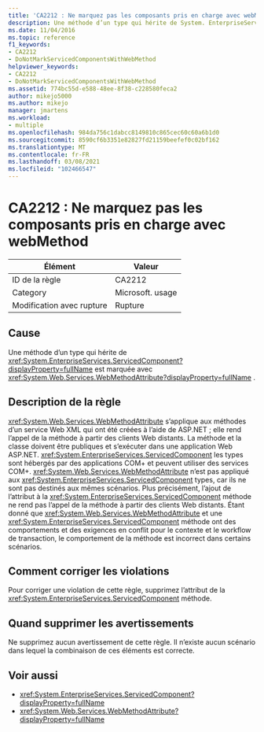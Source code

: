 ```yaml
---
title: 'CA2212 : Ne marquez pas les composants pris en charge avec webMethod'
description: Une méthode d’un type qui hérite de System. EnterpriseServices. ServicedComponent est marquée avec System. Web. services. WebMethodAttribute.
ms.date: 11/04/2016
ms.topic: reference
f1_keywords:
- CA2212
- DoNotMarkServicedComponentsWithWebMethod
helpviewer_keywords:
- CA2212
- DoNotMarkServicedComponentsWithWebMethod
ms.assetid: 774bc55d-e588-48ee-8f38-c228580feca2
author: mikejo5000
ms.author: mikejo
manager: jmartens
ms.workload:
- multiple
ms.openlocfilehash: 984da756c1dabcc8149810c865cec60c60a6b1d0
ms.sourcegitcommit: 8590cf6b3351e82827fd21159beefef0c02bf162
ms.translationtype: MT
ms.contentlocale: fr-FR
ms.lasthandoff: 03/08/2021
ms.locfileid: "102466547"
---
```

# <a name="ca2212-do-not-mark-serviced-components-with-webmethod"></a>CA2212 : Ne marquez pas les composants pris en charge avec webMethod

|Élément|Valeur|
|-|-|
|ID de la règle|CA2212|
|Category|Microsoft. usage|
|Modification avec rupture|Rupture|

## <a name="cause"></a>Cause

Une méthode d’un type qui hérite de <xref:System.EnterpriseServices.ServicedComponent?displayProperty=fullName> est marquée avec <xref:System.Web.Services.WebMethodAttribute?displayProperty=fullName> .

## <a name="rule-description"></a>Description de la règle

<xref:System.Web.Services.WebMethodAttribute> s’applique aux méthodes d’un service Web XML qui ont été créées à l’aide de ASP.NET ; elle rend l’appel de la méthode à partir des clients Web distants. La méthode et la classe doivent être publiques et s’exécuter dans une application Web ASP.NET. <xref:System.EnterpriseServices.ServicedComponent> les types sont hébergés par des applications COM+ et peuvent utiliser des services COM+. <xref:System.Web.Services.WebMethodAttribute> n’est pas appliqué aux <xref:System.EnterpriseServices.ServicedComponent> types, car ils ne sont pas destinés aux mêmes scénarios. Plus précisément, l’ajout de l’attribut à la <xref:System.EnterpriseServices.ServicedComponent> méthode ne rend pas l’appel de la méthode à partir des clients Web distants. Étant donné que <xref:System.Web.Services.WebMethodAttribute> et une <xref:System.EnterpriseServices.ServicedComponent> méthode ont des comportements et des exigences en conflit pour le contexte et le workflow de transaction, le comportement de la méthode est incorrect dans certains scénarios.

## <a name="how-to-fix-violations"></a>Comment corriger les violations

Pour corriger une violation de cette règle, supprimez l’attribut de la <xref:System.EnterpriseServices.ServicedComponent> méthode.

## <a name="when-to-suppress-warnings"></a>Quand supprimer les avertissements

Ne supprimez aucun avertissement de cette règle. Il n’existe aucun scénario dans lequel la combinaison de ces éléments est correcte.

## <a name="see-also"></a>Voir aussi

- <xref:System.EnterpriseServices.ServicedComponent?displayProperty=fullName>
- <xref:System.Web.Services.WebMethodAttribute?displayProperty=fullName>
